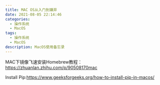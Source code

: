 ```yaml
---
title: MAC OS从入门到嫌弃
date: 2021-08-05 22:14:46
categories:
  - 操作系统
  - MacOS
tags:
  - 操作系统
  - MacOS
description: MacOS使用备忘录
---
```


MAC下镜像飞速安装Homebrew教程： https://zhuanlan.zhihu.com/p/90508170mac

Install Pip:https://www.geeksforgeeks.org/how-to-install-pip-in-macos/
